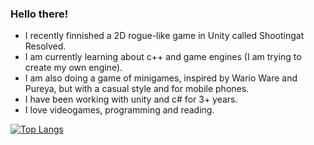 <h3>Hello there!</h3>

- I recently finnished a 2D rogue-like game in Unity called Shootingat Resolved.
- I am currently learning about c++ and game engines (I am trying to create my own engine).
- I am also doing a game of minigames, inspired by Wario Ware and Pureya, but with a casual style and for mobile phones.
- I have been working with unity and c# for 3+ years.
- I love videogames, programming and reading.

[![Top Langs](https://github-readme-stats.vercel.app/api/top-langs/?username=Thelario&theme=radical&hide=ShaderLab,JupyterNotebook)](https://github.com/anuraghazra/github-readme-stats)

